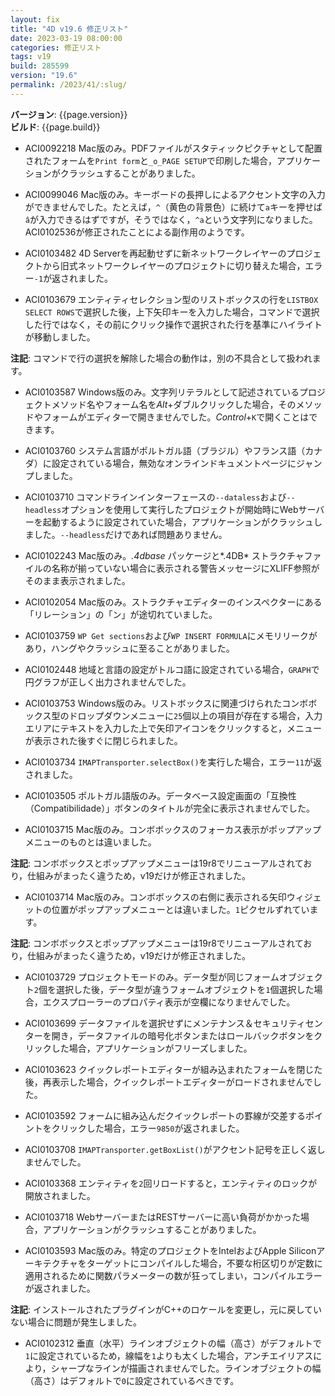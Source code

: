 ```yaml
---
layout: fix
title: "4D v19.6 修正リスト"
date: 2023-03-19 08:00:00
categories: 修正リスト
tags: v19 
build: 285599
version: "19.6"
permalink: /2023/41/:slug/
---
```


**バージョン**: {{page.version}}  
**ビルド**: {{page.build}} 

* ACI0092218 Mac版のみ。PDFファイルがスタティックピクチャとして配置されたフォームを`Print form`と`_o_PAGE SETUP`で印刷した場合，アプリケーションがクラッシュすることがありました。

* ACI0099046 Mac版のみ。キーボードの長押しによるアクセント文字の入力ができませんでした。たとえば，`^`（黄色の背景色）に続けて`a`キーを押せば`â`が入力できるはずですが，そうではなく，`^a`という文字列になりました。ACI0102536が修正されたことによる副作用のようです。

* ACI0103482 4D Serverを再起動せずに新ネットワークレイヤーのプロジェクトから旧式ネットワークレイヤーのプロジェクトに切り替えた場合，エラー`-1`が返されました。

* ACI0103679 エンティティセレクション型のリストボックスの行を`LISTBOX SELECT ROWS`で選択した後，上下矢印キーを入力した場合，コマンドで選択した行ではなく，その前にクリック操作で選択された行を基準にハイライトが移動しました。

**注記**: コマンドで行の選択を解除した場合の動作は，別の不具合として扱われます。

* ACI0103587 Windows版のみ。文字列リテラルとして記述されているプロジェクトメソッド名やフォーム名を*Alt*+ダブルクリックした場合，そのメソッドやフォームがエディターで開きませんでした。*Control*+`K`で開くことはできます。
 
* ACI0103760 システム言語がポルトガル語（ブラジル）やフランス語（カナダ）に設定されている場合，無効なオンラインドキュメントページにジャンプしました。
 
* ACI0103710 コマンドラインインターフェースの`--dataless`および`--headless`オプションを使用して実行したプロジェクトが開始時にWebサーバーを起動するように設定されていた場合，アプリケーションがクラッシュしました。`--headless`だけであれば問題ありません。

* ACI0102243 Mac版のみ。*.4dbase* パッケージと*.4DB* ストラクチャファイルの名称が揃っていない場合に表示される警告メッセージにXLIFF参照がそのまま表示されました。

* ACI0102054 Mac版のみ。ストラクチャエディターのインスペクターにある「リレーション」の「ン」が途切れていました。
 
* ACI0103759 `WP Get sections`および`WP INSERT FORMULA`にメモリリークがあり，ハングやクラッシュに至ることがありました。

* ACI0102448 地域と言語の設定がトルコ語に設定されている場合，`GRAPH`で円グラフが正しく出力されませんでした。
 
* ACI0103753 Windows版のみ。リストボックスに関連づけられたコンボボックス型のドロップダウンメニューに`25`個以上の項目が存在する場合，入力エリアにテキストを入力した上で矢印アイコンをクリックすると，メニューが表示された後すぐに閉じられました。

* ACI0103734 `IMAPTransporter.selectBox()`を実行した場合，エラー`11`が返されました。

* ACI0103505 ポルトガル語版のみ。データベース設定画面の「互換性（Compatibilidade）」ボタンのタイトルが完全に表示されませんでした。

* ACI0103715 Mac版のみ。コンボボックスのフォーカス表示がポップアップメニューのものとは違いました。

**注記**: コンボボックスとポップアップメニューは19r8でリニューアルされており，仕組みがまったく違うため，v19だけが修正されました。

* ACI0103714 Mac版のみ。コンボボックスの右側に表示される矢印ウィジェットの位置がポップアップメニューとは違いました。`1`ピクセルずれています。

**注記**: コンボボックスとポップアップメニューは19r8でリニューアルされており，仕組みがまったく違うため，v19だけが修正されました。

* ACI0103729 プロジェクトモードのみ。データ型が同じフォームオブジェクト`2`個を選択した後，データ型が違うフォームオブジェクトを`1`個選択した場合，エクスプローラーのプロパティ表示が空欄になりませんでした。

* ACI0103699 データファイルを選択せずにメンテナンス＆セキュリティセンターを開き，データファイルの暗号化ボタンまたはロールバックボタンをクリックした場合，アプリケーションがフリーズしました。

* ACI0103623 クイックレポートエディターが組み込まれたフォームを閉じた後，再表示した場合，クイックレポートエディターがロードされませんでした。

* ACI0103592 フォームに組み込んだクイックレポートの罫線が交差するポイントをクリックした場合，エラー``9850``が返されました。
 
* ACI0103708 `IMAPTransporter.getBoxList()`がアクセント記号を正しく返しませんでした。

* ACI0103368 エンティティを`2`回リロードすると，エンティティのロックが開放されました。
 
* ACI0103718 WebサーバーまたはRESTサーバーに高い負荷がかかった場合，アプリケーションがクラッシュすることがありました。

* ACI0103593 Mac版のみ。特定のプロジェクトをIntelおよびApple Siliconアーキテクチャをターゲットにコンパイルした場合，不要な桁区切りが定数に適用されるために関数パラメーターの数が狂ってしまい，コンパイルエラーが返されました。

**注記**: インストールされたプラグインがC++のロケールを変更し，元に戻していない場合に問題が発生しました。

* ACI0102312 垂直（水平）ラインオブジェクトの幅（高さ）がデフォルトで`1`に設定されているため，線幅を`1`よりも太くした場合，アンチエイリアスにより，シャープなラインが描画されませんでした。ラインオブジェクトの幅（高さ）はデフォルトで`0`に設定されているべきです。
